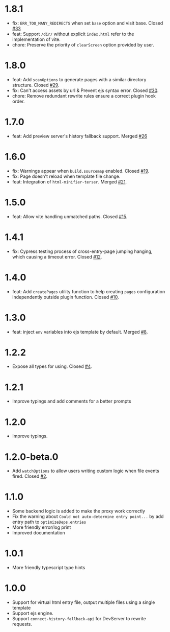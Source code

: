 # 1.8.1

- fix: `ERR_TOO_MANY_REDIRECTS` when set `base` option and visit base. Closed [#33](https://github.com/emosheeep/vite-plugin-virtual-mpa/issues/33)
- feat: Support `/dir/` without explicit `index.html` refer to the implementation of vite.
- chore: Preserve the priority of `clearScreen` option provided by user.

# 1.8.0

- feat: Add `scanOptions` to generate pages with a similar directory structure. Closed [#29](https://github.com/emosheeep/vite-plugin-virtual-mpa/issues/29).
- fix: Can't access assets by url & Prevent ejs syntax error. Closed [#30](https://github.com/emosheeep/vite-plugin-virtual-mpa/issues/30).
- chore: Remove redundant rewrite rules ensure a correct plugin hook order.

# 1.7.0

- feat: Add preview server's history fallback support. Merged [#26](https://github.com/emosheeep/vite-plugin-virtual-mpa/pull/26)

# 1.6.0

- fix: Warnings appear when `build.sourcemap` enabled. Closed [#19](https://github.com/emosheeep/vite-plugin-virtual-mpa/issues/19).
- fix: Page doesn't reload when template file change.
- feat: Integration of `html-minifier-terser`. Merged [#21](https://github.com/emosheeep/vite-plugin-virtual-mpa/pull/21).

# 1.5.0
- feat: Allow vite handling unmatched paths. Closed [#15](https://github.com/emosheeep/vite-plugin-virtual-mpa/issues/15).

# 1.4.1
- fix: Cypress testing process of cross-entry-page jumping hanging, which causing a timeout error. Closed [#12](https://github.com/emosheeep/vite-plugin-virtual-mpa/issues/12).

# 1.4.0

- feat: Add `createPages` utility function to help creating `pages` configuration independently outside plugin function. Closed [#10](https://github.com/emosheeep/vite-plugin-virtual-mpa/issues/10).

# 1.3.0

- feat: inject `env` variables into ejs template by default. Merged [#8](https://github.com/emosheeep/vite-plugin-virtual-mpa/pull/8).

# 1.2.2

- Expose all types for using. Closed [#4](https://github.com/emosheeep/vite-plugin-virtual-mpa/issues/4).

# 1.2.1

- Improve typings and add comments for a better prompts

# 1.2.0

- Improve typings.

# 1.2.0-beta.0

- Add `watchOptions` to allow users writing custom logic when file events fired. Closed [#2](https://github.com/emosheeep/vite-plugin-virtual-mpa/issues/2).

# 1.1.0

- Some backend logic is added to make the proxy work correctly
- Fix the warning about `Could not auto-determine entry point...` by add entry path to `optimizeDeps.entries`
- More friendly error/log print
- Improved documentation

# 1.0.1

- More friendly typescript type hints

# 1.0.0

- Support for virtual html entry file, output multiple files using a single template
- Support ejs engine.
- Support `connect-history-fallback-api` for DevServer to rewrite requests.
